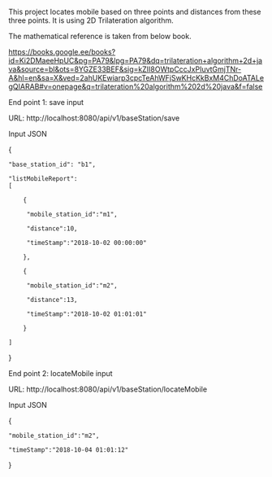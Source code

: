 
This project locates mobile based on three points and distances from these three points. It is using 2D Trilateration algorithm.


The mathematical reference is taken from below book.


https://books.google.ee/books?id=Ki2DMaeeHpUC&pg=PA79&lpg=PA79&dq=trilateration+algorithm+2d+java&source=bl&ots=8YGZE33BEF&sig=kZII8OWtpCccJxPIuvtGmjTNr-A&hl=en&sa=X&ved=2ahUKEwiarp3cpcTeAhWFjSwKHcKkBxM4ChDoATALegQIARAB#v=onepage&q=trilateration%20algorithm%202d%20java&f=false 




End point 1: save input 

URL: http://localhost:8080/api/v1/baseStation/save

Input JSON

{  

	"base_station_id": "b1",
   
   	"listMobileReport":
   	[
   
		{

		 "mobile_station_id":"m1",

		 "distance":10,

		 "timeStamp":"2018-10-02 00:00:00"

		},

		{  

		 "mobile_station_id":"m2",

		 "distance":13,

		 "timeStamp":"2018-10-02 01:01:01"

		}
	
	]
  
}







End point 2: locateMobile input

URL: http://localhost:8080/api/v1/baseStation/locateMobile

Input JSON

{

    "mobile_station_id":"m2",
    
    "timeStamp":"2018-10-04 01:01:12"
    
}
